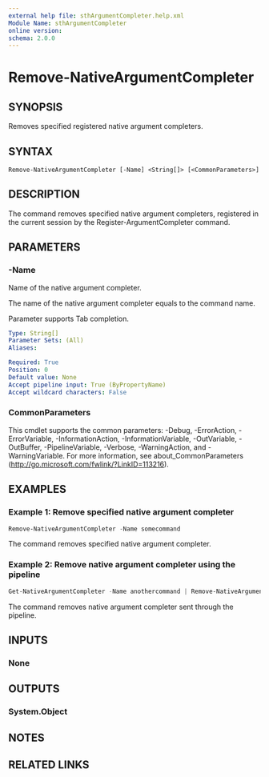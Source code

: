```yaml
---
external help file: sthArgumentCompleter.help.xml
Module Name: sthArgumentCompleter
online version:
schema: 2.0.0
---
```


# Remove-NativeArgumentCompleter

## SYNOPSIS

Removes specified registered native argument completers.

## SYNTAX

```
Remove-NativeArgumentCompleter [-Name] <String[]> [<CommonParameters>]
```

## DESCRIPTION

The command removes specified native argument completers, registered in the current session by the Register-ArgumentCompleter command.

## PARAMETERS

### -Name

Name of the native argument completer.

The name of the native argument completer equals to the command name.

Parameter supports Tab completion.

```yaml
Type: String[]
Parameter Sets: (All)
Aliases:

Required: True
Position: 0
Default value: None
Accept pipeline input: True (ByPropertyName)
Accept wildcard characters: False
```

### CommonParameters

This cmdlet supports the common parameters: -Debug, -ErrorAction, -ErrorVariable, -InformationAction, -InformationVariable, -OutVariable, -OutBuffer, -PipelineVariable, -Verbose, -WarningAction, and -WarningVariable.
For more information, see about_CommonParameters (http://go.microsoft.com/fwlink/?LinkID=113216).

## EXAMPLES

### Example 1: Remove specified native argument completer

```powershell
Remove-NativeArgumentCompleter -Name somecommand
```

The command removes specified native argument completer.

### Example 2: Remove native argument completer using the pipeline

```powershell
Get-NativeArgumentCompleter -Name anothercommand | Remove-NativeArgumentCompleter
```

The command removes native argument completer sent through the pipeline.

## INPUTS

### None

## OUTPUTS

### System.Object

## NOTES

## RELATED LINKS
